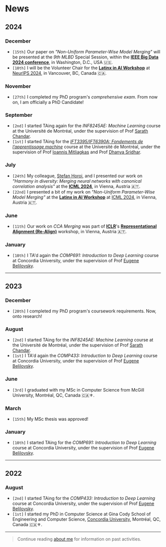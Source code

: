 # News

## 2024

### December
- `[15th]` Our paper on _"Non-Uniform Parameter-Wise Model Merging"_ will be presented at the _9th MLBD_ Special Session, within the [**IEEE Big Data 2024 conference**](https://www3.cs.stonybrook.edu/~ieeebigdata2024/index.html), in Washington, D.C., USA 🇺🇸.
- `[10th]` I will be the Volunteer Chair for the [**Latinx in AI Workshop**](https://www.latinxinai.org/events/lxai-workshop-at-neurips-2024) at [NeurIPS 2024](https://nips.cc/Conferences/2024), in Vancouver, BC, Canada 🇨🇦.

### November
- `[27th]` I completed my PhD program's _comprehensive exam_. From now on, I am officially a PhD Candidate!

### September
- `[2nd]` I started TAing again for the _INF8245AE: Machine Learning_ course at the Université de Montréal, under the supervision of Prof [Sarath Chandar](https://sarathchandar.in/).
- `[1st]` I started TAing for the [_IFT3395/IFT6390A: Fondements de l’apprentissage machine_](http://mitliagkas.github.io/ml-class-fr/) course at the Université de Montréal, under the supervision of Prof [Ioannis Mitliagkas](https://mitliagkas.github.io/) and Prof [Dhanya Sridhar](https://www.dsridhar.com/).

### July
- `[24th]` My colleague, [Stefan Horoi](https://shoroi.github.io/), and I presented our work on _"Harmony in diversity: Merging neural networks with canonical correlation analysis"_ at the [**ICML 2024**](https://icml.cc/Conferences/2024), in Vienna, Austria 🇦🇹.
- `[22nd]` I presented a bit of my work on _"Non-Uniform Parameter-Wise Model Merging"_ at the [**Latinx in AI Workshop**](https://www.latinxinai.org/icml-2024) at [ICML 2024](https://icml.cc/Conferences/2024), in Vienna, Austria 🇦🇹.

### June
- `[11th]` Our work on _CCA Merging_ was part of [**ICLR**](https://iclr.cc/Conferences/2024)'s [**Representational Alignment (Re-Align)**](https://representational-alignment.github.io/) workshop, in Vienna, Austria 🇦🇹.

### January
- `[10th]` I TA'd again the _COMP691: Introduction to Deep Learning_ course at Concordia University, under the supervision of Prof [Eugene Belilovsky](http://eugenium.github.io/).

--------------------

## 2023

### December
- `[20th]` I completed my PhD program's coursework requirements. Now, onto research!

### August
- `[2nd]` I started TAing for the _INF8245AE: Machine Learning_ course at the Université de Montréal, under the supervision of Prof [Sarath Chandar](https://sarathchandar.in/).
- `[1st]` I TA'd again the _COMP433: Introduction to Deep Learning_ course at Concordia University, under the supervision of Prof [Eugene Belilovsky](http://eugenium.github.io/).

### June
- `[3rd]` I graduated with my MSc in Computer Science from McGill University, Montréal, QC, Canada 🇨🇦⚜.

### March
- `[15th]` My MSc thesis was approved!

### January
- `[10th]` I started TAing for the _COMP691: Introduction to Deep Learning_ course at Concordia University, under the supervision of Prof [Eugene Belilovsky](http://eugenium.github.io/).

--------------------

## 2022

### August
- `[2nd]` I started TAing for the _COMP433: Introduction to Deep Learning_ course at Concordia University, under the supervision of Prof [Eugene Belilovsky](http://eugenium.github.io/).
- `[1st]` I started my PhD in Computer Science at Gina Cody School of Engineering and Computer Science, [Concordia University](https://www.concordia.ca/), Montréal, QC, Canada 🇨🇦⚜.

--------------------

> Continue reading [about me](/aboutme) for information on past activities.
